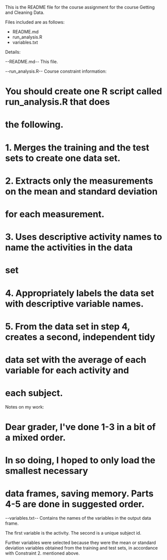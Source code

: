 This is the README file for the course assignment for the course Getting and Cleaning Data.

Files included are as follows:

- README.md
- run_analysis.R
- variables.txt

Details:

--README.md--
This file.

--run_analysis.R--
Course constraint information:
# You should create one R script called run_analysis.R that does 
# the following. 
# 
# 1. Merges the training and the test sets to create one data set.
# 2. Extracts only the measurements on the mean and standard deviation 
# for each measurement. 
# 3. Uses descriptive activity names to name the activities in the data 
# set
# 4. Appropriately labels the data set with descriptive variable names. 
# 5. From the data set in step 4, creates a second, independent tidy 
# data set with the average of each variable for each activity and 
# each subject.

Notes on my work:
# Dear grader, I've done 1-3 in a bit of a mixed order. 
# In so doing, I hoped to only load the smallest necessary
# data frames, saving memory. Parts 4-5 are done in suggested order.

--variables.txt--
Contains the names of the variables in the output data frame. 

The first variable is the activity. The second is a unique subject id.

Further variables were selected because they were the mean or standard 
deviation variables obtained from the training and test sets, in accordance
with Constraint 2. mentioned above.